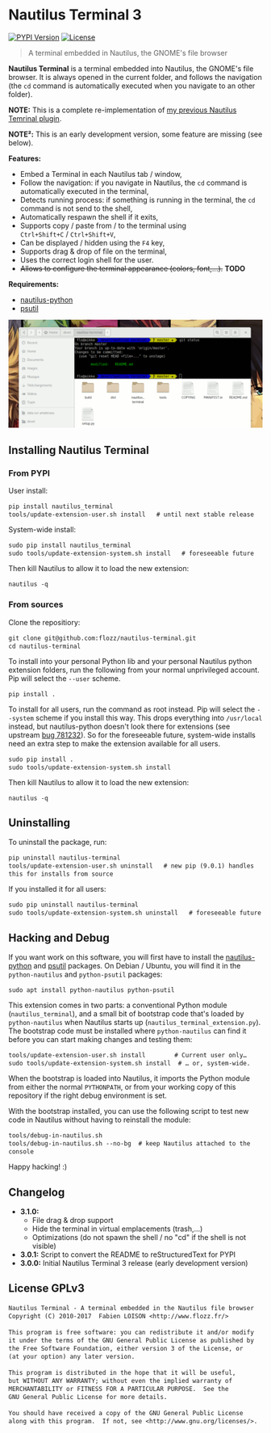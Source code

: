 # Nautilus Terminal 3

[![PYPI Version](https://img.shields.io/pypi/v/nautilus_terminal.svg)](https://pypi.python.org/pypi/nautilus_terminal)
[![License](https://img.shields.io/pypi/l/nautilus_terminal.svg)](https://github.com/flozz/nautilus-terminal/blob/master/COPYING)

> A terminal embedded in Nautilus, the GNOME's file browser

**Nautilus Terminal** is a terminal embedded into Nautilus, the GNOME's file browser. It is always opened in the current folder, and follows the navigation (the `cd` command is automatically executed when you navigate to an other folder).

**NOTE:** This is a complete re-implementation of [my previous Nautilus Temrinal plugin][old-nterm].

**NOTE²:** This is an early development version, some feature are missing (see below).

**Features:**

* Embed a Terminal in each Nautilus tab / window,
* Follow the navigation: if you navigate in Nautilus, the `cd` command is automatically executed in the terminal,
* Detects running process: if something is running in the terminal, the `cd` command is not send to the shell,
* Automatically respawn the shell if it exits,
* Supports copy / paste from / to the terminal using `Ctrl+Shift+C` / `Ctrl+Shift+V`,
* Can be displayed / hidden using the `F4` key,
* Supports drag & drop of file on the terminal,
* Uses the correct login shell for the user.
* ~~Allows to configure the terminal appearance (colors, font,...).~~ **TODO**

**Requirements:**

* [nautilus-python][]
* [psutil][]

![Nautilus Temrinal Screenshot](./screenshot.png)


## Installing Nautilus Terminal

### From PYPI

User install:

    pip install nautilus_terminal
    tools/update-extension-user.sh install   # until next stable release

System-wide install:

    sudo pip install nautilus_terminal
    sudo tools/update-extension-system.sh install   # foreseeable future

Then kill Nautilus to allow it to load the new extension:

    nautilus -q

### From sources

Clone the repositiory:

    git clone git@github.com:flozz/nautilus-terminal.git
    cd nautilus-terminal

To install into your personal Python lib and your personal Nautilus python extension folders, run the following from your normal unprivileged account. Pip will select the `--user` scheme.

    pip install .

To install for all users, run the command as root instead. Pip will select the `--system` scheme if you install this way. This drops everything into `/usr/local` instead, but nautilus-python doesn't look there for extensions (see upstream [bug 781232][]). So for the foreseeable future, system-wide installs need an extra step to make the extension available for all users.

    sudo pip install .
    sudo tools/update-extension-system.sh install

Then kill Nautilus to allow it to load the new extension:

    nautilus -q

## Uninstalling

To uninstall the package, run:

    pip uninstall nautilus-terminal
    tools/update-extension-user.sh uninstall   # new pip (9.0.1) handles this for installs from source

If you installed it for all users:

    sudo pip uninstall nautilus-terminal
    sudo tools/update-extension-system.sh uninstall   # foreseeable future

## Hacking and Debug

If you want work on this software, you will first have to install the [nautilus-python][] and [psutil][] packages. On Debian / Ubuntu, you will find it in the `python-nautilus` and `python-psutil` packages:

    sudo apt install python-nautilus python-psutil

This extension comes in two parts: a conventional Python module (`nautilus_terminal`), and a small bit of bootstrap code that's loaded by `python-nautilus` when Nautilus starts up (`nautilus_terminal_extension.py`). The bootstrap code must be installed where `python-nautilus` can find it before you can start making changes and testing them:

    tools/update-extension-user.sh install        # Current user only…
    sudo tools/update-extension-system.sh install  # … or, system-wide.

When the bootstrap is loaded into Nautilus, it imports the Python module from either the normal `PYTHONPATH`, or from your working copy of this repository if the right debug environment is set.

With the bootstrap installed, you can use the following script to test new code in Nautilus without having to reinstall the module:

    tools/debug-in-nautilus.sh
    tools/debug-in-nautilus.sh --no-bg  # keep Nautilus attached to the console

Happy hacking! :)


## Changelog

* **3.1.0:**
    * File drag & drop support
    * Hide the terminal in virtual emplacements (trash,...)
    * Optimizations (do not spawn the shell / no "cd" if the shell is not
      visible)
* **3.0.1:** Script to convert the README to reStructuredText for PYPI
* **3.0.0:** Initial Nautilus Terminal 3 release (early development version)


## License GPLv3

    Nautilus Terminal - A terminal embedded in the Nautilus file browser
    Copyright (C) 2010-2017  Fabien LOISON <http://www.flozz.fr/>

    This program is free software: you can redistribute it and/or modify
    it under the terms of the GNU General Public License as published by
    the Free Software Foundation, either version 3 of the License, or
    (at your option) any later version.

    This program is distributed in the hope that it will be useful,
    but WITHOUT ANY WARRANTY; without even the implied warranty of
    MERCHANTABILITY or FITNESS FOR A PARTICULAR PURPOSE.  See the
    GNU General Public License for more details.

    You should have received a copy of the GNU General Public License
    along with this program.  If not, see <http://www.gnu.org/licenses/>.


[old-nterm]: https://launchpad.net/nautilus-terminal
[nautilus-python]: https://wiki.gnome.org/Projects/NautilusPython/
[psutil]: https://pypi.python.org/pypi/psutil/
[bug 781232]: https://bugzilla.gnome.org/show_bug.cgi?id=781232
